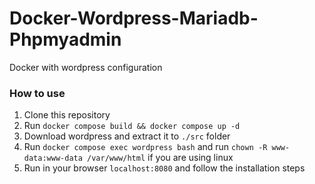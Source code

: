 # Docker-Wordpress-Mariadb-Phpmyadmin
Docker with wordpress configuration

### How to use

1. Clone this repository
2. Run `docker compose build && docker compose up -d`
3. Download wordpress and extract it to `./src` folder
4. Run `docker compose exec wordpress bash` and run `chown -R www-data:www-data /var/www/html` if you are using linux
5. Run in your browser `localhost:8080` and follow the installation steps